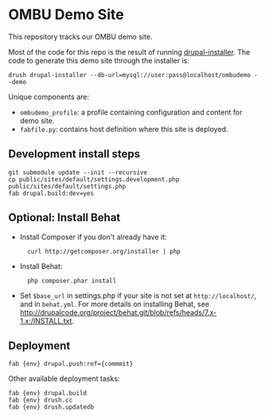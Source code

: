 OMBU Demo Site
============

This repository tracks our OMBU demo site. 

Most of the code for this repo is the result of running
[drupal-installer](https://github.com/ombu/drupal-installer). The code to
generate this demo site through the installer is:

    drush drupal-installer --db-url=mysql://user:pass@localhost/ombudemo --demo

Unique components are:

- `ombudemo_profile`: a profile containing configuration and content for demo
  site.
- `fabfile.py`: contains host definition where this site is deployed.

## Development install steps

    git submodule update --init --recursive
    cp public/sites/default/settings.development.php public/sites/default/settings.php
    fab drupal.build:dev=yes

## Optional: Install Behat

- Install Composer if you don't already have it:

        curl http://getcomposer.org/installer | php

- Install Behat:

        php composer.phar install

- Set `$base_url` in settings.php if your site is not set at
  `http://localhost/`, and in `behat.yml`. For more details on installing
  Behat, see
<http://drupalcode.org/project/behat.git/blob/refs/heads/7.x-1.x:/INSTALL.txt>.

## Deployment

    fab {env} drupal.push:ref={commmit}

Other available deployment tasks:

    fab {env} drupal.build
    fab {env} drush.cc
    fab {env} drush.updatedb
